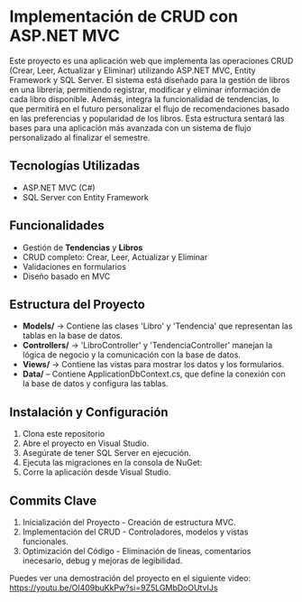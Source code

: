 # Implementación de CRUD con ASP.NET MVC

Este proyecto es una aplicación web que implementa las operaciones CRUD (Crear, Leer, Actualizar y Eliminar) utilizando ASP.NET MVC, Entity Framework y SQL Server. El sistema está diseñado para la gestión de libros en una librería, permitiendo registrar, modificar y eliminar información de cada libro disponible. Además, integra la funcionalidad de tendencias, lo que permitirá en el futuro personalizar el flujo de recomendaciones basado en las preferencias y popularidad de los libros. Esta estructura sentará las bases para una aplicación más avanzada con un sistema de flujo personalizado al finalizar el semestre.

## Tecnologías Utilizadas
- ASP.NET MVC (C#)
- SQL Server con Entity Framework

## Funcionalidades
- Gestión de **Tendencias** y **Libros**
- CRUD completo: Crear, Leer, Actualizar y Eliminar
- Validaciones en formularios
- Diseño basado en MVC

## Estructura del Proyecto
- **Models/** → Contiene las clases 'Libro' y 'Tendencia' que representan las tablas en la base de datos.
- **Controllers/** → 'LibroController' y 'TendenciaController' manejan la lógica de negocio y la comunicación con la base de datos.
- **Views/** → Contiene las vistas para mostrar los datos y los formularios.
- **Data/** – Contiene ApplicationDbContext.cs, que define la conexión con la base de datos y configura las tablas.

## Instalación y Configuración
1. Clona este repositorio
2. Abre el proyecto en Visual Studio.
3. Asegúrate de tener SQL Server en ejecución.
4. Ejecuta las migraciones en la consola de NuGet:
5. Corre la aplicación desde Visual Studio.

## Commits Clave
1. Inicialización del Proyecto - Creación de estructura MVC.  
2. Implementación del CRUD - Controladores, modelos y vistas funcionales.  
3. Optimización del Código - Eliminación de lineas, comentarios inecesario, debug y mejoras de legibilidad.  

Puedes ver una demostración del proyecto en el siguiente video: https://youtu.be/OI409buKkPw?si=9Z5LGMbDoOUtvIJs
